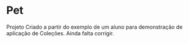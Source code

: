 # Pet
Projeto Criado a partir do exemplo de um aluno para demonstração de aplicação de Coleções. Ainda falta corrigir.
